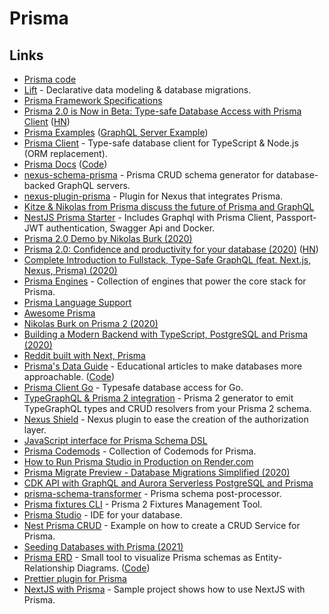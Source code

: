 # Prisma

## Links

* [Prisma code](https://github.com/prisma/prisma)
* [Lift](https://github.com/prisma) - Declarative data modeling & database migrations.
* [Prisma Framework Specifications](https://github.com/prisma/specs)
* [Prisma 2.0 is Now in Beta: Type-safe Database Access with Prisma Client](https://www.prisma.io/blog/prisma-2-beta-b7bcl0gd8d8e) \([HN](https://news.ycombinator.com/item?id=22739121)\)
* [Prisma Examples](https://github.com/prisma/prisma-examples) \([GraphQL Server Example](https://github.com/prisma/prisma-examples/tree/master/typescript/graphql)\)
* [Prisma Client](https://github.com/prisma/prisma-client-js) - Type-safe database client for TypeScript & Node.js \(ORM replacement\).
* [Prisma Docs](https://www.prisma.io/docs/) \([Code](https://github.com/prisma/prisma2-docs)\)
* [nexus-schema-prisma](https://github.com/AhmedElywa/nexus-schema-prisma) - Prisma CRUD schema generator for database-backed GraphQL servers.
* [nexus-plugin-prisma](https://github.com/graphql-nexus/nexus-plugin-prisma) - Plugin for Nexus that integrates Prisma.
* [Kitze & Nikolas from Prisma discuss the future of Prisma and GraphQL](https://www.youtube.com/watch?v=SbPCWpb3-eA)
* [NestJS Prisma Starter](https://github.com/fivethree-team/nestjs-prisma-starter) - Includes Graphql with Prisma Client, Passport-JWT authentication, Swagger Api and Docker.
* [Prisma 2.0 Demo by Nikolas Burk \(2020\)](https://www.youtube.com/watch?v=AnJxKWQG_fM)
* [Prisma 2.0: Confidence and productivity for your database \(2020\)](https://www.prisma.io/blog/announcing-prisma-2-n0v98rzc8br1) \([HN](https://news.ycombinator.com/item?id=23466834)\)
* [Complete Introduction to Fullstack, Type-Safe GraphQL \(feat. Next.js, Nexus, Prisma\) \(2020\)](https://dev.to/prisma/complete-introduction-to-fullstack-type-safe-graphql-feat-next-js-nexus-prisma-c5)
* [Prisma Engines](https://github.com/prisma/prisma-engines) - Collection of engines that power the core stack for Prisma.
* [Prisma Language Support](https://github.com/prisma/language-tools)
* [Awesome Prisma](https://github.com/catalinmiron/awesome-prisma)
* [Nikolas Burk on Prisma 2 \(2020\)](https://overcast.fm/+N_6LdHvjk)
* [Building a Modern Backend with TypeScript, PostgreSQL and Prisma \(2020\)](https://www.prisma.io/blog/modern-backend-1-tsjs1ps7kip1)
* [Reddit built with Next, Prisma](https://github.com/nikolasburk/lireddit/)
* [Prisma's Data Guide](https://dataguide.prisma.io/) - Educational articles to make databases more approachable. \([Code](https://github.com/prisma/dataguide)\)
* [Prisma Client Go](https://github.com/prisma/prisma-client-go) - Typesafe database access for Go.
* [TypeGraphQL & Prisma 2 integration](https://github.com/MichalLytek/typegraphql-prisma) - Prisma 2 generator to emit TypeGraphQL types and CRUD resolvers from your Prisma 2 schema.
* [Nexus Shield](https://github.com/Sytten/nexus-shield) - Nexus plugin to ease the creation of the authorization layer.
* [JavaScript interface for Prisma Schema DSL](https://github.com/amplication/prisma-schema-dsl)
* [Prisma Codemods](https://github.com/prisma/codemods) - Collection of Codemods for Prisma.
* [How to Run Prisma Studio in Production on Render.com](https://github.com/blitz-js/blitz/wiki/How-to-Run-Prisma-Studio-in-Production-on-Render.com)
* [Prisma Migrate Preview - Database Migrations Simplified \(2020\)](https://www.prisma.io/blog/prisma-migrate-preview-b5eno5g08d0b)
* [CDK API with GraphQL and Aurora Serverless PostgreSQL and Prisma](https://github.com/ryands17/graphql-api-cdk-serverless-postgres)
* [prisma-schema-transformer](https://github.com/IBM/prisma-schema-transformer) - Prisma schema post-processor.
* [Prisma fixtures CLI](https://github.com/getbigger-io/prisma-fixtures) - Prisma 2 Fixtures Management Tool.
* [Prisma Studio](https://prisma.studio/) - IDE for your database.
* [Nest Prisma CRUD](https://github.com/johannesschobel/nest-prisma-crud) - Example on how to create a CRUD Service for Prisma.
* [Seeding Databases with Prisma \(2021\)](https://www.youtube.com/watch?v=2LwTUIqjbPo)
* [Prisma ERD](https://prisma-erd.simonknott.de/) - Small tool to visualize Prisma schemas as Entity-Relationship Diagrams. \([Code](https://github.com/Skn0tt/prisma-erd)\)
* [Prettier plugin for Prisma](https://github.com/umidbekk/prettier-plugin-prisma)
* [NextJS with Prisma](https://github.com/chenkie/next-prisma) - Sample project shows how to use NextJS with Prisma.

